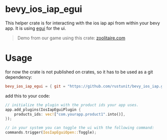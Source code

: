 # bevy_ios_iap_egui

This helper crate is for interacting with the ios iap api from within your bevy app. It is using [egui](https://github.com/emilk/egui) for the ui.

> Demo from our game using this crate: [zoolitaire.com](https://zoolitaire.com)

# Usage

for now the crate is not published on crates, so it has to be used as a git dependency:

```toml
bevy_ios_iap_egui = { git = "https://github.com/rustunit/bevy_ios_iap.git" }
```

add this to your code:

```rust
// initialize the plugin with the product ids your app uses.
app.add_plugins(IosIapEguiPlugin {
    products_ids: vec!["com.yourapp.product1".into()],
});

// in your system you can toggle the ui with the following command:
commands.trigger(IosIapEguiOpen::Toggle);
```